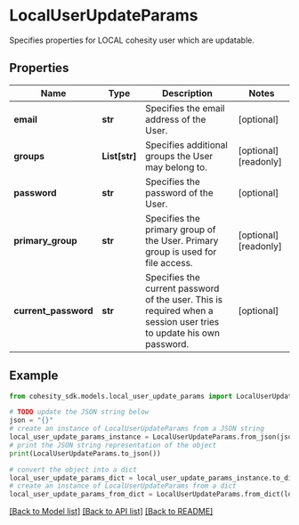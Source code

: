 # LocalUserUpdateParams

Specifies properties for LOCAL cohesity user which are updatable.

## Properties

Name | Type | Description | Notes
------------ | ------------- | ------------- | -------------
**email** | **str** | Specifies the email address of the User. | [optional] 
**groups** | **List[str]** | Specifies additional groups the User may belong to. | [optional] [readonly] 
**password** | **str** | Specifies the password of the User. | [optional] 
**primary_group** | **str** | Specifies the primary group of the User. Primary group is used for file access. | [optional] [readonly] 
**current_password** | **str** | Specifies the current password of the user. This is required when a session user tries to update his own password. | [optional] 

## Example

```python
from cohesity_sdk.models.local_user_update_params import LocalUserUpdateParams

# TODO update the JSON string below
json = "{}"
# create an instance of LocalUserUpdateParams from a JSON string
local_user_update_params_instance = LocalUserUpdateParams.from_json(json)
# print the JSON string representation of the object
print(LocalUserUpdateParams.to_json())

# convert the object into a dict
local_user_update_params_dict = local_user_update_params_instance.to_dict()
# create an instance of LocalUserUpdateParams from a dict
local_user_update_params_from_dict = LocalUserUpdateParams.from_dict(local_user_update_params_dict)
```
[[Back to Model list]](../README.md#documentation-for-models) [[Back to API list]](../README.md#documentation-for-api-endpoints) [[Back to README]](../README.md)


